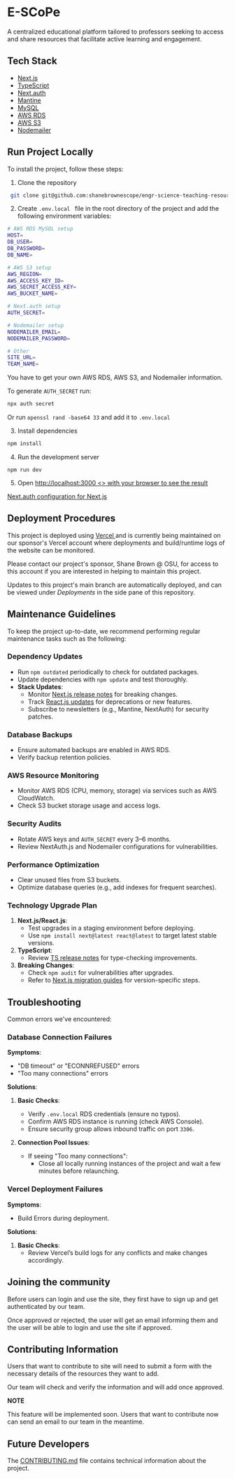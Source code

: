 # E-SCoPe

A centralized educational platform tailored to professors seeking to access and share resources that facilitate active learning and engagement. 

## Tech Stack
* <a href="https://nextjs.org" > Next.js </a>
* <a href="https://www.typescriptlang.org" > TypeScript </a>
* <a href="https://next-auth.js.org" > Next.auth </a>
* <a href="https://mantine.dev" > Mantine </a>
* <a href="https://www.mysql.com" > MySQL </a>
* <a href="https://aws.amazon.com/rds/" > AWS RDS </a>
* <a href="https://aws.amazon.com/s3/" > AWS S3 </a>
* <a href="https://www.nodemailer.com" > Nodemailer </a>

## Run Project Locally
To install the project, follow these steps:

1. Clone the repository
```bash
 git clone git@github.com:shanebrownescope/engr-science-teaching-resources.git 
```
 
2. Create `.env.local ` file in the root directory of the project and add the following environment variables:

```bash
# AWS RDS MySQL setup
HOST=
DB_USER=
DB_PASSWORD=
DB_NAME=

# AWS S3 setup
AWS_REGION=
AWS_ACCESS_KEY_ID=
AWS_SECRET_ACCESS_KEY=
AWS_BUCKET_NAME=

# Next.auth setup
AUTH_SECRET=

# Nodemailer setup
NODEMAILER_EMAIL=
NODEMAILER_PASSWORD=

# Other
SITE_URL=
TEAM_NAME=
```

You have to get your own AWS RDS, AWS S3, and Nodemailer information.

To generate `AUTH_SECRET` run:
```bash
npx auth secret
```

Or run `openssl rand -base64 33` and add it to `.env.local`


3. Install dependencies
```bash
npm install
```

4. Run the development server
```
npm run dev
```

5. Open <a href="http://localhost:3000"> http://localhost:3000 <> with your browser to see the result


<a href="https://next-auth.js.org/configuration/nextjs"> Next.auth configuration for Next.js</a>

## Deployment Procedures
This project is deployed using <a href="https://www.vercel.com" > Vercel </a> and is currently being maintained on our sponsor's Vercel account where deployments and build/runtime logs of the website can be monitored. 

Please contact our project's sponsor, Shane Brown @ OSU, for access to this account if you are interested in helping to maintain this project.

Updates to this project's main branch are automatically deployed, and can be viewed under *Deployments* in the side pane of this repository.

## Maintenance Guidelines
To keep the project up-to-date, we recommend performing regular maintenance tasks such as the following:

### Dependency Updates  
- Run `npm outdated` periodically to check for outdated packages.  
- Update dependencies with `npm update` and test thoroughly.  
- **Stack Updates**:  
  - Monitor [Next.js release notes](https://nextjs.org/blog) for breaking changes.  
  - Track [React.js updates](https://react.dev/blog) for deprecations or new features.  
  - Subscribe to newsletters (e.g., Mantine, NextAuth) for security patches.  

### Database Backups  
- Ensure automated backups are enabled in AWS RDS.  
- Verify backup retention policies.  

### AWS Resource Monitoring  
- Monitor AWS RDS (CPU, memory, storage) via services such as AWS CloudWatch.  
- Check S3 bucket storage usage and access logs.  

### Security Audits  
- Rotate AWS keys and `AUTH_SECRET` every 3–6 months.  
- Review NextAuth.js and Nodemailer configurations for vulnerabilities.  

### Performance Optimization  
- Clear unused files from S3 buckets.  
- Optimize database queries (e.g., add indexes for frequent searches).  

### Technology Upgrade Plan  
1. **Next.js/React.js**:  
   - Test upgrades in a staging environment before deploying.  
   - Use `npm install next@latest react@latest` to target latest stable versions.  
2. **TypeScript**:  
   - Review [TS release notes](https://devblogs.microsoft.com/typescript/) for type-checking improvements.  
3. **Breaking Changes**:  
   - Check `npm audit` for vulnerabilities after upgrades.  
   - Refer to [Next.js migration guides](https://nextjs.org/docs/app/getting-started) for version-specific steps.  

## Troubleshooting
Common errors we've encountered: 

### Database Connection Failures

**Symptoms**:
- "DB timeout" or "ECONNREFUSED" errors  
- "Too many connections" errors  

**Solutions**:
1. **Basic Checks**:
   - Verify `.env.local` RDS credentials (ensure no typos).  
   - Confirm AWS RDS instance is running (check AWS Console).  
   - Ensure security group allows inbound traffic on port `3306`.  

2. **Connection Pool Issues**:
   - If seeing "Too many connections":
     - Close all locally running instances of the project and wait a few minutes before relaunching.

### Vercel Deployment Failures

**Symptoms**:
- Build Errors during deployment.

**Solutions**:
1. **Basic Checks**:
   - Review Vercel’s build logs for any conflicts and make changes accordingly.

## Joining the community
Before users can login and use the site, they first have to sign up and get authenticated by our team.

Once approved or rejected, the user will get an email informing them and the user will be able to login and use the site if approved.

## Contributing Information
Users that want to contribute to site will need to submit a form with the necessary details of the resources they want to add. 

Our team will check and verify the information and will add once approved.

**NOTE** 

This feature will be implemented soon.
Users that want to contribute now can send an email to our team in the meantime.

## Future Developers
The [CONTRIBUTING.md](./CONTRIBUTING.md) file contains technical information about the project.  